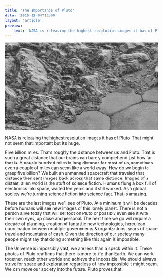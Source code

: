 ```yaml
---
title: 'The Importance of Pluto'
date: '2015-12-04T12:00'
layout: 'article'
preview:
    text: 'NASA is releasing the highest resolution images it has of Pluto. That might not seem that important but it’s huge.'
---
```


![](./hero.webp)

NASA is releasing the [highest resolution images it has of Pluto](http://www.nasa.gov/feature/new-horizons-returns-first-of-the-best-images-of-pluto/). That might not seem that important but it’s huge.

Five billion miles. That’s roughly the distance between us and Pluto. That is such a great distance that our brains can barely comprehend just how far that is. A couple hundred miles is long distance for most of us, sometimes even a couple of miles can seem like a world away. How do we begin to grasp five billion? We built an unmanned spacecraft that traveled that distance then sent images back across that same distance. Images of a distant, alien world is the stuff of science fiction. Humans flung a box full of electronics into space, waited ten years and it still worked. As a global society we’re turning science fiction into science fact. That is amazing.

These are the last images we’ll see of Pluto. At a minimum it will be decades before humans will see new images of this lonely planet. There is not a person alive today that will set foot on Pluto or possibly even see it with their own eyes, up close and personal. The next time we go will require a decade of planning, creation of fantastic new technologies, herculean coordination between multiple governments & organizations, years of space travel and mountains of cash. Given the direction of our society many people might say that doing something like this again is impossible.

The Universe is impossibly vast, we are less than a speck within it. These photos of Pluto reaffirms that there is more to life than Earth. We can work together, reach other worlds and achieve the impossible. We should always [strive for space and exploration](http://planetary.org/) regardless of how impossible it might seem. We can move our society into the future. Pluto proves that.